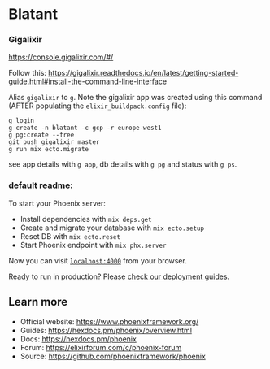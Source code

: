 # Blatant

### Gigalixir

https://console.gigalixir.com/#/

Follow this:
https://gigalixir.readthedocs.io/en/latest/getting-started-guide.html#install-the-command-line-interface

Alias `gigalixir` to `g`.
Note the gigalixir app was created using this command (AFTER populating the `elixir_buildpack.config` file):
```
g login
g create -n blatant -c gcp -r europe-west1 
g pg:create --free
git push gigalixir master
g run mix ecto.migrate

```
see app details with `g app`, db details with `g pg` and status with `g ps`.

### default readme:

To start your Phoenix server:

  * Install dependencies with `mix deps.get`
  * Create and migrate your database with `mix ecto.setup`
  * Reset DB with `mix ecto.reset`
  * Start Phoenix endpoint with `mix phx.server`

Now you can visit [`localhost:4000`](http://localhost:4000) from your browser.

Ready to run in production? Please [check our deployment guides](https://hexdocs.pm/phoenix/deployment.html).

## Learn more

  * Official website: https://www.phoenixframework.org/
  * Guides: https://hexdocs.pm/phoenix/overview.html
  * Docs: https://hexdocs.pm/phoenix
  * Forum: https://elixirforum.com/c/phoenix-forum
  * Source: https://github.com/phoenixframework/phoenix
